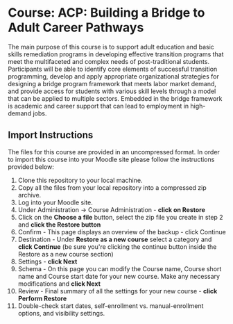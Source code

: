 # Course: ACP: Building a Bridge to Adult Career Pathways
The main purpose of this course is to support adult education and basic skills remediation programs in developing effective transition programs that meet the multifaceted and complex needs of post-traditional students. Participants will be able to identify core elements of successful transition programming, develop and apply appropriate organizational strategies for designing a bridge program framework that meets labor market demand, and provide access for students with various skill levels through a model that can be applied to multiple sectors. Embedded in the bridge framework is academic and career support that can lead to employment in high-demand jobs.

## Import Instructions
The files for this course are provided in an uncompressed format. In order to import this course into your Moodle site please follow the instructions provided below:

1. Clone this repository to your local machine.
2. Copy all the files from your local repository into a compressed zip archive.
3. Log into your Moodle site.
4. Under Administration -> Course Administration - **click on Restore**
5. Click on the **Choose a file** button, select the zip file you create in step 2 and **click the Restore button**
6. Confirm - This page displays an overview of the backup - click Continue
7. Destination - Under **Restore as a new course** select a category and **click Continue** (be sure you're clicking the continue button inside the Restore as a new course section)
8. Settings - **click Next**
9. Schema - On this page you can modify the Course name, Course short name and Course start date for your new course. Make any necessary modifications and **click Next**
10. Review - Final summary of all the settings for your new course - **click Perform Restore**
11. Double-check start dates, self-enrollment vs. manual-enrollment options, and visibility settings.